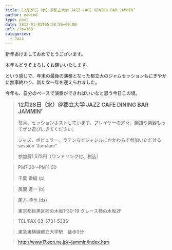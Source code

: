 ```yaml
---
title: 12月28日（水）＠都立大学 JAZZ CAFE DINING BAR JAMMIN’
author: eawind
type: post
date: 2012-01-01T05:58:55+09:00
url: /?p=168
categories:
  - Jazz
---
```

新年あけましておめでとうございます。

本年もどうぞよろしくお願いいたします。

という感じで、年末の最後の演奏となった都立大のジャムセッションもにぎやかに無事終わり、新たな一年を迎えられました。

今年も、自分のペースで演奏ができればいいなと思う今日この頃。

> **<big>12月28日（水）＠都立大学 JAZZ CAFE DINING BAR JAMMIN'</big>**
>
> 毎月、セッションホストしています。プレイヤーの方々、楽譜や楽器もってぜひ遊びにきてください。
>
> ジャズ、ポピュラー、ラテンなどジャンルにかかわらず参加いただけるsession &#8220;JamJam&#8221;
>
> 参加費1,575円（ワンドリンク付、税込）

> PM7:30〜PM11:00
>
> 千葉 香織 (p)

> 風間 進一 (b)

> 尾方 順也 (ds)
>
> 東京都目黒区柿の木坂1-30-19 グレース柿の木坂2F

> TEL/FAX 03-5731-5336

> 東急東横線都立大学駅　徒歩3分

> http://www17.ocn.ne.jp/~jammin/index.htm
